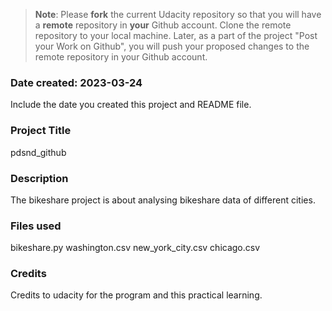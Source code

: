 >**Note**: Please **fork** the current Udacity repository so that you will have a **remote** repository in **your** Github account. Clone the remote repository to your local machine. Later, as a part of the project "Post your Work on Github", you will push your proposed changes to the remote repository in your Github account.

### Date created: 2023-03-24
Include the date you created this project and README file.

### Project Title
pdsnd_github

### Description
The bikeshare project is about analysing bikeshare data of different cities.

### Files used
bikeshare.py
washington.csv
new_york_city.csv
chicago.csv

### Credits
Credits to udacity for the program and this practical learning.


